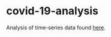 # covid-19-analysis

Analysis of time-series data found [here](https://github.com/datasets/covid-19).